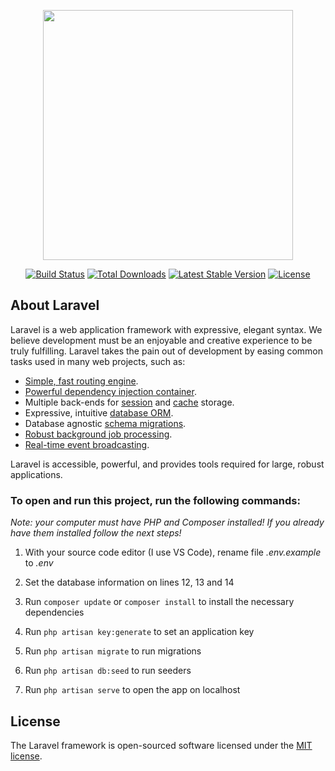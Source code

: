 <p align="center"><a href="https://laravel.com" target="_blank"><img src="https://raw.githubusercontent.com/laravel/art/master/logo-lockup/5%20SVG/2%20CMYK/1%20Full%20Color/laravel-logolockup-cmyk-red.svg" width="400"></a></p>

<p align="center">
<a href="https://travis-ci.org/laravel/framework"><img src="https://travis-ci.org/laravel/framework.svg" alt="Build Status"></a>
<a href="https://packagist.org/packages/laravel/framework"><img src="https://img.shields.io/packagist/dt/laravel/framework" alt="Total Downloads"></a>
<a href="https://packagist.org/packages/laravel/framework"><img src="https://img.shields.io/packagist/v/laravel/framework" alt="Latest Stable Version"></a>
<a href="https://packagist.org/packages/laravel/framework"><img src="https://img.shields.io/packagist/l/laravel/framework" alt="License"></a>
</p>

## About Laravel

Laravel is a web application framework with expressive, elegant syntax. We believe development must be an enjoyable and creative experience to be truly fulfilling. Laravel takes the pain out of development by easing common tasks used in many web projects, such as:

- [Simple, fast routing engine](https://laravel.com/docs/routing).
- [Powerful dependency injection container](https://laravel.com/docs/container).
- Multiple back-ends for [session](https://laravel.com/docs/session) and [cache](https://laravel.com/docs/cache) storage.
- Expressive, intuitive [database ORM](https://laravel.com/docs/eloquent).
- Database agnostic [schema migrations](https://laravel.com/docs/migrations).
- [Robust background job processing](https://laravel.com/docs/queues).
- [Real-time event broadcasting](https://laravel.com/docs/broadcasting).

Laravel is accessible, powerful, and provides tools required for large, robust applications.

### To open and run this project, run the following commands:

<em>Note: your computer must have PHP and Composer installed! If you already have them installed follow the next steps!</em>

1. With your source code editor (I use VS Code), rename file <em>.env.example</em> to <em>.env</em><br>

2. Set the database information on lines 12, 13 and 14

3. Run <code>composer update</code> or <code>composer install</code> to install the necessary dependencies

4. Run <code>php artisan key:generate</code> to set an application key

5. Run <code>php artisan migrate</code> to run migrations

6. Run <code>php artisan db:seed</code> to run seeders

7. Run <code>php artisan serve</code> to open the app on localhost


## License

The Laravel framework is open-sourced software licensed under the [MIT license](https://opensource.org/licenses/MIT).
